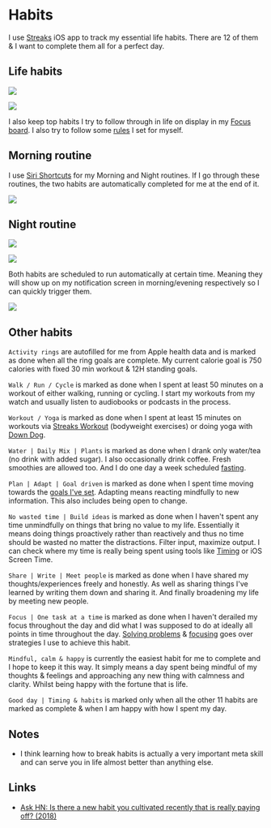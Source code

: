 # Habits

I use [Streaks](https://streaksapp.com) iOS app to track my essential life habits. There are 12 of them & I want to complete them all for a perfect day.

## Life habits

![](https://i.imgur.com/TjbbrPt.jpg)

![](https://i.imgur.com/DhvT74M.jpg)

I also keep top habits I try to follow through in life on display in my [Focus board](focusing.md). I also try to follow some [rules](rules.md) I set for myself.

## Morning routine

I use [Siri Shortcuts](https://github.com/nikitavoloboev/my-ios#shortcuts) for my Morning and Night routines. If I go through these routines, the two habits are automatically completed for me at the end of it.

![](https://i.imgur.com/0oUOByV.jpg)

## Night routine

![](https://i.imgur.com/HD43Utd.jpg)

![](https://i.imgur.com/HpFT0zp.jpg)

Both habits are scheduled to run automatically at certain time. Meaning they will show up on my notification screen in morning/evening respectively so I can quickly trigger them.

![](https://i.imgur.com/9p92r5q.jpg)

## Other habits

`Activity rings` are autofilled for me from Apple health data and is marked as done when all the ring goals are complete. My current calorie goal is 750 calories with fixed 30 min workout & 12H standing goals.

`Walk / Run / Cycle` is marked as done when I spent at least 50 minutes on a workout of either walking, running or cycling. I start my workouts from my watch and usually listen to audiobooks or podcasts in the process.

`Workout / Yoga` is marked as done when I spent at least 15 minutes on workouts via [Streaks Workout](https://streaksworkout.com) (bodyweight exercises) or doing yoga with [Down Dog](https://www.downdogapp.com).

`Water | Daily Mix | Plants` is marked as done when I drank only water/tea (no drink with added sugar). I also occasionally drink coffee. Fresh smoothies are allowed too. And I do one day a week scheduled [fasting](../health/nutrition/fasting.md).

`Plan | Adapt | Goal driven` is marked as done when I spent time moving towards the [goals I've set](../focusing/focusing.md). Adapting means reacting mindfully to new information. This also includes being open to change.

`No wasted time | Build ideas` is marked as done when I haven't spent any time unmindfully on things that bring no value to my life. Essentially it means doing things proactively rather than reactively and thus no time should be wasted no matter the distractions. Filter input, maximize output. I can check where my time is really being spent using tools like [Timing](../macOS/apps/timing.md) or iOS Screen Time.

`Share | Write | Meet people` is marked as done when I have shared my thoughts/experiences freely and honestly. As well as sharing things I've learned by writing them down and sharing it. And finally broadening my life by meeting new people.

`Focus | One task at a time` is marked as done when I haven't derailed my focus throughout the day and did what I was supposed to do at ideally all points in time throughout the day. [Solving problems](../research/solving-problems.md) & [focusing](../focusing/focusing.md) goes over strategies I use to achieve this habit.

`Mindful, calm & happy` is currently the easiest habit for me to complete and I hope to keep it this way. It simply means a day spent being mindful of my thoughts & feelings and approaching any new thing with calmness and clarity. Whilst being happy with the fortune that is life.

`Good day | Timing & habits` is marked only when all the other 11 habits are marked as complete & when I am happy with how I spent my day.

## Notes

- I think learning how to break habits is actually a very important meta skill and can serve you in life almost better than anything else.

## Links

- [Ask HN: Is there a new habit you cultivated recently that is really paying off? (2018)](https://news.ycombinator.com/item?id=17291127)
